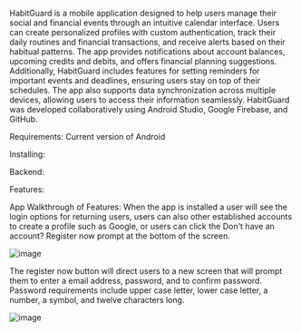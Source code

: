 HabitGuard is a mobile application designed to help users manage their social and financial events through an intuitive calendar interface. Users can create personalized profiles with custom authentication, track their daily routines and financial transactions, and receive alerts based on their habitual patterns. The app provides notifications about account balances, upcoming credits and debits, and offers financial planning suggestions. Additionally, HabitGuard includes features for setting reminders for important events and deadlines, ensuring users stay on top of their schedules. The app also supports data synchronization across multiple devices, allowing users to access their information seamlessly. HabitGuard was developed collaboratively using Android Studio, Google Firebase, and GitHub.

Requirements:
Current version of Android

Installing:


Backend:


Features:



App Walkthrough of Features:
When the app is installed a user will see the login options for returning users, users can also other established accounts to create a profile such as Google, or users can click the Don't have an account? Register now prompt at the bottom of the screen. 

![image](https://github.com/user-attachments/assets/aba0483d-2e6f-46c8-a4f0-ddc5bb0dc3ee)

The register now button will direct users to a new screen that will prompt them to enter a email address, password, and to confirm password. Password requirements include upper case letter, lower case letter, a number, a symbol, and twelve characters long.

![image](https://github.com/user-attachments/assets/f977c045-00bc-4d9f-8952-7a94248e501f)







